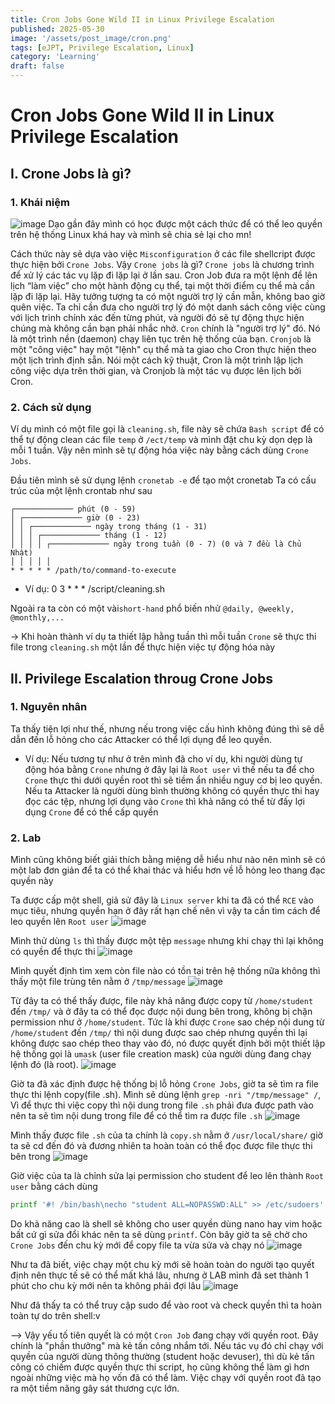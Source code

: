 ```yaml
---
title: Cron Jobs Gone Wild II in Linux Privilege Escalation
published: 2025-05-30
image: '/assets/post_image/cron.png'
tags: [eJPT, Privilege Escalation, Linux]
category: 'Learning'
draft: false 
---
```




# Cron Jobs Gone Wild II in Linux Privilege Escalation
## I. Crone Jobs là gì?
### 1. Khái niệm
![image](https://hackmd.io/_uploads/SkguEMbC-ex.png)
Dạo gần đây mình có học được một cách thức để có thể leo quyền trên hệ thống Linux khá hay và mình sẽ chia sẻ lại cho mn!

Cách thức này sẽ dựa vào việc `Misconfiguration` ở các file shellcript được thực hiện bởi `Crone Jobs`. Vậy `Crone jobs` là gì?
`Crone jobs` là chương trình để xử lý các tác vụ lặp đi lặp lại ở lần sau. Cron Job đưa ra một lệnh để lên lịch “làm việc” cho một hành động cụ thể, tại một thời điểm cụ thể mà cần lặp đi lặp lại. 
Hãy tưởng tượng ta có một người trợ lý cần mẫn, không bao giờ quên việc. Ta chỉ cần đưa cho người trợ lý đó một danh sách công việc cùng với lịch trình chính xác đến từng phút, và người đó sẽ tự động thực hiện chúng mà không cần bạn phải nhắc nhở.
`Cron` chính là "người trợ lý" đó. Nó là một trình nền (daemon) chạy liên tục trên hệ thống của bạn.
`Cronjob` là một "công việc" hay một "lệnh" cụ thể mà ta giao cho Cron thực hiện theo một lịch trình định sẵn.
Nói một cách kỹ thuật, Cron là một trình lập lịch công việc dựa trên thời gian, và Cronjob là một tác vụ được lên lịch bởi Cron.

### 2. Cách sử dụng
Ví dụ mình có một file gọi là `cleaning.sh`, file này sẽ chứa `Bash script` để có thể tự động clean các file `temp` ở `/ect/temp` và mình đặt chu kỳ dọn dẹp là mỗi 1 tuần. Vậy nên mình sẽ tự động hóa việc này bằng cách dùng `Crone Jobs`.

Đầu tiên mình sẽ sử dụng lệnh `cronetab -e` để tạo một cronetab
Ta có cấu trúc của một lệnh crontab như sau
```
┌───────────── phút (0 - 59)
│ ┌───────────── giờ (0 - 23)
│ │ ┌───────────── ngày trong tháng (1 - 31)
│ │ │ ┌───────────── tháng (1 - 12)
│ │ │ │ ┌───────────── ngày trong tuần (0 - 7) (0 và 7 đều là Chủ Nhật)
│ │ │ │ │
* * * * * /path/to/command-to-execute
```
* Ví dụ: 0 3 * * *  /script/cleaning.sh

Ngoài ra ta còn có một vài`short-hand` phổ biến nhử `@daily, @weekly, @monthly,...`

-> Khi hoàn thành ví dụ ta thiết lập hằng tuần thì mỗi tuần `Crone` sẽ thực thi file trong `cleaning.sh` một lần để thực hiện việc tự động hóa này

## II. Privilege Escalation throug Crone Jobs
### 1. Nguyên nhân
Ta thấy tiện lợi như thế, nhưng nếu trong việc cấu hình không đúng thì sẽ dễ dẫn đến lỗ hỏng cho các Attacker có thể lợi dụng để leo quyền.
* Ví dụ: Nếu tương tự như ở trên mình đã cho ví dụ, khi người dùng tự động hóa bằng `Crone` nhưng ở đây lại là `Root user` vì thế nếu ta để cho `Crone` thực thi dưới quyền root thì sẽ tiềm ẩn nhiều nguy cơ bị leo quyền. Nếu ta Attacker là người dùng bình thường không có quyền thực thi hay đọc các tệp, nhưng lợi dụng vào `Crone` thì khả năng có thể từ đấy lợi dụng `Crone` để có thể cấp quyền

### 2. Lab
Mình cũng không biết giải thích bằng miệng dễ hiểu như nào nên mình sẽ có một lab đơn giản để ta có thể khai thác và hiểu hơn về lỗ hỏng leo thang đạc quyền này

Ta được cấp một shell, giả sử đây là `Linux server` khi ta đã có thể `RCE` vào mục tiêu, nhưng quyền hạn ở đây rất hạn chế nên vì vậy ta cần tìm cách để leo quyền lên `Root user`
![image](https://hackmd.io/_uploads/Bk0EcbCWlx.png)

Mình thử dùng `ls` thì thấy được một tệp `message` nhưng khi chạy thì lại không có quyền để thực thi
![image](https://hackmd.io/_uploads/r1bYqbR-lx.png)

Mình quyết định tìm xem còn file nào có tồn tại trên hệ thống nữa không thì thấy một file trùng tên nằm ở `/tmp/message`
![image](https://hackmd.io/_uploads/B1mdo-C-lg.png)

Từ đây ta có thể thấy được, file này khả năng được copy từ `/home/student` đến `/tmp/` và ở đây ta có thể đọc được nội dung bên trong, không bị chặn permission như ở `/home/student`. Tức là khi được `Crone` sao chép nội dung từ `/home/student` đến `/tmp/` thì nội dung được sao chép nhưng quyền thì lại không được sao chép theo thay vào đó, nó được quyết định bởi một thiết lập hệ thống gọi là `umask` (user file creation mask) của người dùng đang chạy lệnh đó (là root).
![image](https://hackmd.io/_uploads/ryupnbAblg.png)

Giờ ta đã xác định được hệ thống bị lỗ hỏng `Crone Jobs`, giờ ta sẽ tìm ra file thực thi lệnh copy(file .sh). Mình sẽ dùng lệnh `grep -nri "/tmp/message" /`, Vì để thực thi việc copy thì nội dung trong file `.sh` phải đưa được path vào nên ta sẽ tìm nội dung trong file để có thể tìm ra được file `.sh`
![image](https://hackmd.io/_uploads/H1l5z0bRWle.png)

Mình thấy được file `.sh` của ta chính là `copy.sh` nằm ở `/usr/local/share/` giờ ta sẽ cd đến đó và đương nhiên ta hoàn toàn có thể đọc được file thực thi bên trong
![image](https://hackmd.io/_uploads/H1VKCbRbxl.png)

Giờ việc của ta là chỉnh sửa lại permission cho student để leo lên thành `Root user` bằng cách dùng
```bash
printf '#! /bin/bash\necho "student ALL=NOPASSWD:ALL" >> /etc/sudoers' > /usr/local/share/copy.sh
```
Do khả năng cao là shell sẽ không cho user quyền dùng nano hay vim hoặc bất cứ gì sửa đổi khác nên ta sẽ dùng `printf`. Còn bây giờ ta sẽ chờ cho `Crone Jobs` đến chu kỳ mới để copy file ta vừa sửa và chạy nó
![image](https://hackmd.io/_uploads/rkgO1MRWle.png)

Như ta đã biết, việc chạy một chu kỳ mới sẽ hoàn toàn do người tạo quyết định nên thực tế sẽ có thể mất khá lâu, nhưng ở LAB mình đã set thành 1 phút cho chu kỳ mới nên ta không phải đợi lâu
![image](https://hackmd.io/_uploads/SyJTyzRZll.png)

Như đã thấy ta có thể truy cập sudo để vào root và check quyền thì ta hoàn toàn tự do trên shell:v

--> Vậy yếu tố tiên quyết là có một `Cron Job` đang chạy với quyền root. Đây chính là "phần thưởng" mà kẻ tấn công nhắm tới. Nếu tác vụ đó chỉ chạy với quyền của người dùng thông thường (student hoặc devuser), thì dù kẻ tấn công có chiếm được quyền thực thi script, họ cũng không thể làm gì hơn ngoài những việc mà họ vốn đã có thể làm. Việc chạy với quyền root đã tạo ra một tiềm năng gây sát thương cực lớn.
